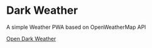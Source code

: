 # Dark Weather

A simple Weather PWA based on OpenWeatherMap API

[Open Dark Weather](https://lazy-guy.github.io/dark-weather/)
